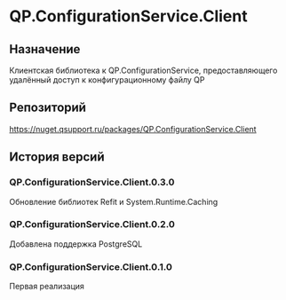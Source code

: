 # QP.ConfigurationService.Client

## Назначение

Клиентская библиотека к QP.ConfigurationService, предоставляющего удалённый доступ к конфигурационному файлу QP

## Репозиторий

 <https://nuget.qsupport.ru/packages/QP.ConfigurationService.Client>

## История версий

### QP.ConfigurationService.Client.0.3.0

Обновление библиотек Refit и System.Runtime.Caching

### QP.ConfigurationService.Client.0.2.0

Добавлена поддержка PostgreSQL

### QP.ConfigurationService.Client.0.1.0

Первая реализация
